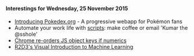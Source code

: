 #### Interestings for Wednesday, 25 November 2015

* [Introducing Pokedex.org](http://www.pocketjavascript.com/blog/2015/11/23/introducing-pokedex-org) -  A progressive webapp for Pokémon fans
* Automate your work life with [scripts](https://github.com/NARKOZ/hacker-scripts): make coffee or email 'Kumar the @sshole'
* [Chrome re-orders JS object keys if numerics](http://stackoverflow.com/questions/3186770/chrome-re-ordering-object-keys-if-numerics-is-that-normal-expected)
* [R2D3's Visual Introduction to Machine Learning](http://www.r2d3.us/visual-intro-to-machine-learning-part-1/)
